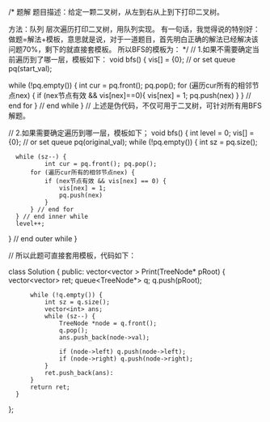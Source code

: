 /*
题解
题目描述：给定一颗二叉树，从左到右从上到下打印二叉树。

方法：队列
层次遍历打印二叉树，用队列实现。
有一句话，我觉得说的特别好：做题=解法+模板，意思就是说，对于一道题目，首先明白正确的解法已经解决该问题70%，剩下的就直接套模板。
所以BFS的模板为：
*/
// 1.如果不需要确定当前遍历到了哪一层，模板如下：
void bfs() {
  vis[] = {0}; // or set
  queue<int> pq(start_val);
 
  while (!pq.empty()) {
      int cur = pq.front(); pq.pop();
      for (遍历cur所有的相邻节点nex) {
          if (nex节点有效 && vis[nex]==0){
              vis[nex] = 1;
              pq.push(nex)
          }
      } // end for
  } // end while
 }
//  上述是伪代码，不仅可用于二叉树，可针对所有用BFS解题。

// 2.如果需要确定遍历到哪一层，模板如下；
void bfs() {
  int level = 0;
  vis[] = {0}; // or set
  queue<int> pq(original_val);
  while (!pq.empty()) {
      int sz = pq.size();
 
      while (sz--) {
              int cur = pq.front(); pq.pop();
          for (遍历cur所有的相邻节点nex) {
              if (nex节点有效 && vis[nex] == 0) {
                  vis[nex] = 1;
                  pq.push(nex)
              }
          } // end for
      } // end inner while
      level++;
 
  } // end outer while
 }

//  所以此题可直接套用模板，代码如下：

class Solution {
  public:
      vector<vector<int> > Print(TreeNode* pRoot) {
          vector<vector<int>> ret;
          queue<TreeNode*> q;
          q.push(pRoot);
  
          while (!q.empty()) {
              int sz = q.size();
              vector<int> ans;
              while (sz--) {
                  TreeNode *node = q.front();
                  q.pop();
                  ans.push_back(node->val);
  
                  if (node->left) q.push(node->left);
                  if (node->right) q.push(node->right);
              }
              ret.push_back(ans):
          }
          return ret;
      }
  
  };